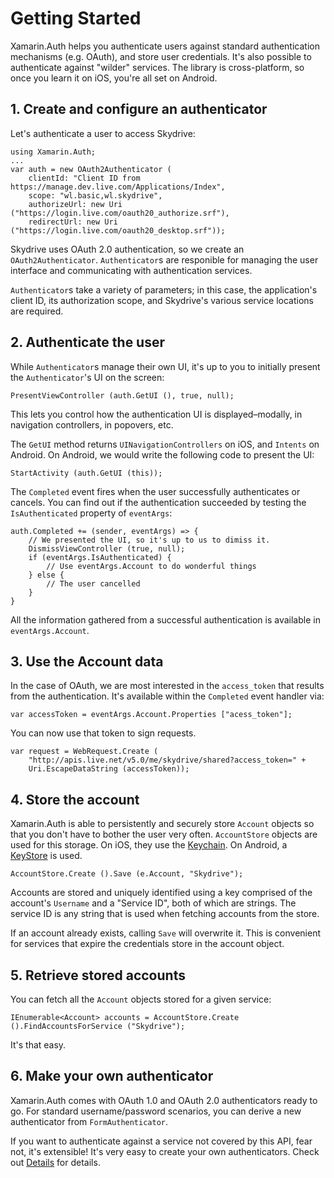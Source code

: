 # Getting Started

Xamarin.Auth helps you authenticate users against standard authentication mechanisms (e.g. OAuth), and store user credentials. It's also possible to authenticate against "wilder" services. The library is cross-platform, so once you learn it on iOS, you're all set on Android.




## 1. Create and configure an authenticator

Let's authenticate a user to access Skydrive:

    using Xamarin.Auth;
    ...
	var auth = new OAuth2Authenticator (
		clientId: "Client ID from https://manage.dev.live.com/Applications/Index",
		scope: "wl.basic,wl.skydrive",
		authorizeUrl: new Uri ("https://login.live.com/oauth20_authorize.srf"),
		redirectUrl: new Uri ("https://login.live.com/oauth20_desktop.srf"));

Skydrive uses OAuth 2.0 authentication, so we create an `OAuth2Authenticator`. `Authenticator`s are responible for managing the user interface and communicating with authentication services.

`Authenticator`s take a variety of parameters; in this case, the application's client ID, its authorization scope, and Skydrive's various service locations are required.




## 2. Authenticate the user

While `Authenticator`s manage their own UI, it's up to you to initially present the `Authenticator`'s UI on the screen:

	PresentViewController (auth.GetUI (), true, null);

This lets you control how the authentication UI is displayed–modally, in navigation controllers, in popovers, etc.

The `GetUI` method returns `UINavigationControllers` on iOS, and `Intents` on Android. On Android, we would write the following code to present the UI:

	StartActivity (auth.GetUI (this));

The `Completed` event fires when the user successfully authenticates or cancels. You can find out if the authentication succeeded by testing the `IsAuthenticated` property of `eventArgs`:

	auth.Completed += (sender, eventArgs) => {
		// We presented the UI, so it's up to us to dimiss it.
		DismissViewController (true, null);
		if (eventArgs.IsAuthenticated) {
			// Use eventArgs.Account to do wonderful things
		} else {
			// The user cancelled
		}
	}


All the information gathered from a successful authentication is available in `eventArgs.Account`.




## 3. Use the Account data

In the case of OAuth, we are most interested in the `access_token` that results from the authentication. It's available within the `Completed` event handler via:

	var accessToken = eventArgs.Account.Properties ["acess_token"];

You can now use that token to sign requests.

	var request = WebRequest.Create (
		"http://apis.live.net/v5.0/me/skydrive/shared?access_token=" +
		Uri.EscapeDataString (accessToken));




## 4. Store the account

Xamarin.Auth is able to persistently and securely store `Account` objects so that you don't have to bother the user very often. `AccountStore` objects are used for this storage. On iOS, they use the [Keychain](https://developer.apple.com/library/ios/#documentation/security/Reference/keychainservices/Reference/reference.html). On Android, a [KeyStore](http://developer.android.com/reference/java/security/KeyStore.html) is used.

	AccountStore.Create ().Save (e.Account, "Skydrive");

Accounts are stored and uniquely identified using a key comprised of the account's `Username` and a "Service ID", both of which are strings. The service ID is any string that is used when fetching accounts from the store.

If an account already exists, calling `Save` will overwrite it. This is convenient for services that expire the credentials store in the account object.




## 5. Retrieve stored accounts

You can fetch all the `Account` objects stored for a given service:

	IEnumerable<Account> accounts = AccountStore.Create ().FindAccountsForService ("Skydrive");

It's that easy.




## 6. Make your own authenticator

Xamarin.Auth comes with OAuth 1.0 and OAuth 2.0 authenticators ready to go. For standard username/password scenarios, you can derive a new authenticator from `FormAuthenticator`.

If you want to authenticate against a service not covered by this API, fear not, it's extensible! It's very easy to create your own authenticators. Check out <a href="Details.md">Details</a> for details.


